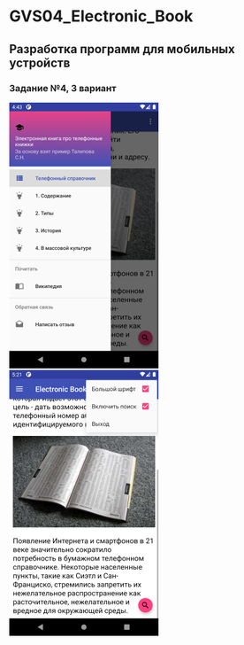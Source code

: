 # GVS04_Electronic_Book

## Разработка программ для мобильных устройств

### Задание №4, 3 вариант

![Screenshot1](1.png)
![Screenshot2](2.png)
